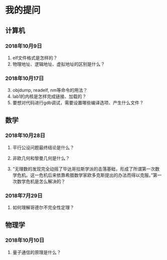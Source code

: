 # 我的提问

## 计算机

### 2018年10月9日
1. elf文件格式是怎样的？
2. 物理地址、逻辑地址、虚拟地址的区别是什么？

### 2018年10月17日
3. objdump, readelf, nm等命令的用法？
4. lab1的内核是怎样完成链接、加载的？
5. 要想对代码进行gdb调试，需要设置哪些编译选项、产生什么文件？

## 数学

### 2018年10月28日
1. 平行公设问题最终结论是什么？

2. 非欧几何和黎曼几何是什么？

3. “无理数的发现完全动摇了毕达哥拉斯学派的击落基础，形成了所谓第一次数学危机。这一危机后来依靠希腊数学家欧多克斯提出的办法而得以克服。”第一次数学危机是怎么解决的？

### 2018年7月29日
1. 如何理解哥德尔不完全性定理？

## 物理学

### 2018年10月10日
1. 量子通信的原理是什么？

